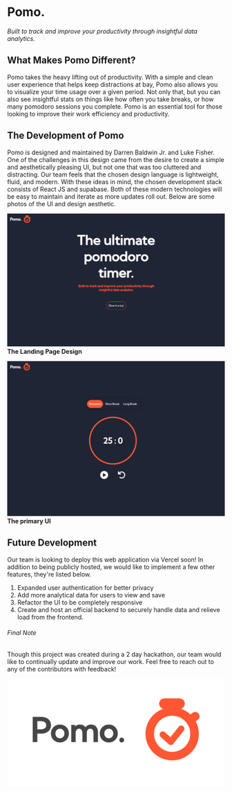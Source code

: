 # Pomo.
*Built to track and improve your productivity through insightful data analytics.*

## What Makes Pomo Different?
Pomo takes the heavy lifting out of productivity. With a simple and clean user experience that helps keep distractions at bay, Pomo also allows you to visualize your time usage over a given period. Not only that, but you can also see insightful stats on things like how often you take breaks, or how many pomodoro sessions you complete. Pomo is an essential tool for those looking to improve their work efficiency and productivity.

## The Development of Pomo
Pomo is designed and maintained by Darren Baldwin Jr. and Luke Fisher. One of the challenges in this design came from the desire to create a simple and aesthetically pleasing UI, but not one that was too cluttered and distracting. Our team feels that the chosen design language is lightweight, fluid, and modern. With these ideas in mind, the chosen development stack consists of React JS and supabase. Both of these modern technologies will be easy to maintain and iterate as more updates roll out. Below are some photos of the UI and design aesthetic.

![UI Photo](/src/assets/landing-page.png)
**The Landing Page Design**

![UI Photo](src/assets/main-ui.png)
**The primary UI**

## Future Development
Our team is looking to deploy this web application via Vercel soon! In addition to being publicly hosted, we would like to implement a few other features, they're listed below.

1. Expanded user authentication for better privacy
2. Add more analytical data for users to view and save
3. Refactor the UI to be completely responsive
4. Create and host an official backend to securely handle data and relieve load from the frontend.

###### Final Note
Though this project was created during a 2 day hackathon, our team would like to continually update and improve our work. Feel free to reach out to any of the contributors with feedback! 

![logo](/src/assets/pomo-dark.png)
